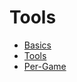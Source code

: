 # Tools

- [Basics](/tutorials/weaponporting/basics)
- [Tools](/tutorials/weaponporting/tools-programs)
- [Per-Game](/tutorials/weaponporting/per-game)